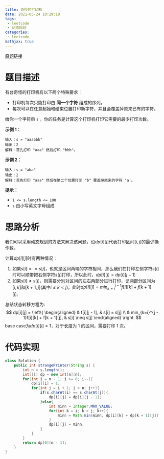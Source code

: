 ```yaml
---
title: 奇怪的打印机
date: 2021-05-24 10:29:18
tags:
 - leetcode
 - 动态规划
categories:
 - leetcode
mathjax: true
---
```


[原题链接](https://leetcode-cn.com/problems/strange-printer/)

# 题目描述

有台奇怪的打印机有以下两个特殊要求：

- 打印机每次只能打印由 **同一个字符** 组成的序列。
- 每次可以在任意起始和结束位置打印新字符，并且会覆盖掉原来已有的字符。

给你一个字符串 `s` ，你的任务是计算这个打印机打印它需要的最少打印次数。

<!-- more -->

**示例 1：**

```
输入：s = "aaabbb"
输出：2
解释：首先打印 "aaa" 然后打印 "bbb"。
```

**示例 2：**

```
输入：s = "aba"
输出：2
解释：首先打印 "aaa" 然后在第二个位置打印 "b" 覆盖掉原来的字符 'a'。
```

**提示：**

- `1 <= s.length <= 100`
- `s` 由小写英文字母组成

# 思路分析

我们可以采用动态规划的方法来解决该问题，设$dp[i][j]$代表打印区间$[i,j]$的最少操作数。

计算$dp[i][j]$时有两种情况：

1. 如果$s[i] == s[j]$，也就是区间两端的字符相同，那么我们在打印左侧字符$s[i]$时可以顺带把右侧字符$s[j]$打印，所以此时，$dp[i][j] = dp[i][j - 1]$
2. 如果$s[i] \neq s[j]$，则需要分别对区间的左右两部分进行打印，记两部分区间为$[i, k]$和$[k + 1, j]$(其中$i \leq k < j$)，此时$dp[i][j] = min_{k=i}^{j - 1}f[i][k] + f[k + 1][j]$。

总结状态转移方程为:
$$
dp[i][j] = 
\left\{
\begin{aligned}
& f[i][j - 1], & s[i] = s[j] \\
& min_{k=i}^{j - 1}f[i][k] + f[k + 1][j], & s[i] \neq s[j]
\end{aligned}
\right.
$$
base case为$dp[i][i] = 1$，对于长度为 1 的区间，需要打印 1 次。

# 代码实现

```java
class Solution {
    public int strangePrinter(String s) {
        int n = s.length();
        int[][] dp = new int[n][n];
        for(int i = n - 1; i >= 0; i--){
            dp[i][i] = 1;
            for(int j = i + 1; j < n; j++){
                if(s.charAt(i) == s.charAt(j)){
                    dp[i][j] = dp[i][j - 1];
                }else{
                    int minn = Integer.MAX_VALUE;
                    for(int k = i; k < j; k++){
                        minn = Math.min(minn, dp[i][k] + dp[k + 1][j]);
                    }
                    dp[i][j] = minn;
                }
            }
        }
        return dp[0][n - 1];
    }
}
```

